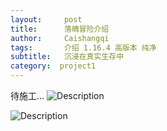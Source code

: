 ```yaml
---
layout:     post
title:      落魄冒险介绍
author:     Caishangqi
tags: 		介绍 1.16.4 高版本 纯净
subtitle:  	沉浸在真实生存中
category:  project1
---
```

<!-- Start Writing Below in Markdown -->

待施工...
![Description](http://caishangqi.github.io/caishangqi.github.io/img/project1/show1.gif)

![Description](https://s3.ax1x.com/2020/12/17/r3E4KO.gif)
